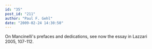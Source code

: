 ```yaml
---
id: "35"
post_id: "211"
author: "Paul F. Gehl"
date: "2009-02-24 14:30:50"
---
```

On Mancinelli's prefaces and dedications, see now the essay in Lazzari 2005, 107-112.
